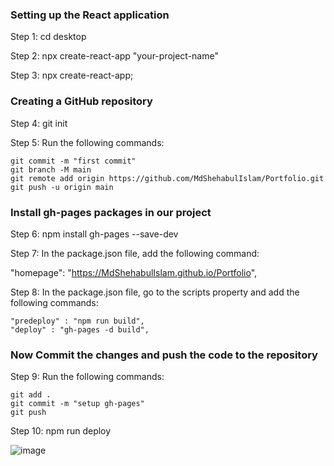 ### Setting up the React application

Step 1: cd desktop

Step 2: npx create-react-app "your-project-name"

Step 3: npx create-react-app;

### Creating a GitHub repository

Step 4: git init

Step 5: Run the following commands:

```
git commit -m "first commit"
git branch -M main
git remote add origin https://github.com/MdShehabulIslam/Portfolio.git
git push -u origin main
```

### Install gh-pages packages in our project

Step 6: npm install gh-pages --save-dev

Step 7: In the package.json file, add the following command:

"homepage": "https://MdShehabulIslam.github.io/Portfolio",

Step 8: In the package.json file, go to the scripts property and add the following commands:

```
"predeploy" : "npm run build",
"deploy" : "gh-pages -d build",
```

### Now Commit the changes and push the code to the repository

Step 9: Run the following commands:

```
git add .
git commit -m "setup gh-pages"
git push
```

Step 10: npm run deploy

![image](https://github.com/user-attachments/assets/3a9ded12-82e6-45a3-8cc4-0f2737dcd724)

